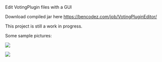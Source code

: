 Edit VotingPlugin files with a GUI

Download compiled jar here https://bencodez.com/job/VotingPluginEditor/

This project is still a work in progress.

Some sample pictures:

![](https://i.imgur.com/34nzdaZ.png)

![](https://i.imgur.com/ZuKbVIF.png)
